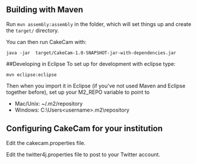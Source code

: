 ## Building with Maven
Run ```mvn assembly:assembly``` in the folder, which will set things up and create the ```target/``` directory.

You can then run CakeCam with:
	
	java -jar  target/CakeCam-1.0-SNAPSHOT-jar-with-dependencies.jar 

##Developing in Eclipse
To set up for development with eclipse type:

    mvn eclipse:eclipse

Then when you import it in Eclipse (if you've not used Maven and Eclipse together before), set up your M2_REPO variable to point to 
- Mac/Unix: ~/.m2/repository
- Windows:  C:\Users\<username>\.m2\repository


## Configuring CakeCam for your institution

Edit the cakecam.properties file.

Edit the twitter4j.properties file to post to your Twitter account.
